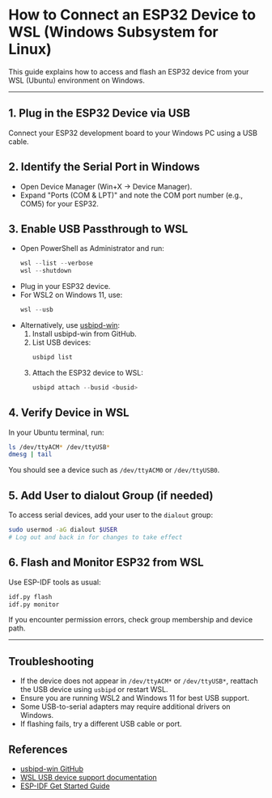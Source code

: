 # How to Connect an ESP32 Device to WSL (Windows Subsystem for Linux)

This guide explains how to access and flash an ESP32 device from your WSL (Ubuntu) environment on Windows.

---

## 1. Plug in the ESP32 Device via USB
Connect your ESP32 development board to your Windows PC using a USB cable.

## 2. Identify the Serial Port in Windows
- Open Device Manager (Win+X → Device Manager).
- Expand "Ports (COM & LPT)" and note the COM port number (e.g., COM5) for your ESP32.

## 3. Enable USB Passthrough to WSL
- Open PowerShell as Administrator and run:
  ```powershell
  wsl --list --verbose
  wsl --shutdown
  ```
- Plug in your ESP32 device.
- For WSL2 on Windows 11, use:
  ```powershell
  wsl --usb
  ```
- Alternatively, use [usbipd-win](https://github.com/dorssel/usbipd-win):
  1. Install usbipd-win from GitHub.
  2. List USB devices:
     ```powershell
     usbipd list
     ```
  3. Attach the ESP32 device to WSL:
     ```powershell
     usbipd attach --busid <busid>
     ```

## 4. Verify Device in WSL
In your Ubuntu terminal, run:
```bash
ls /dev/ttyACM* /dev/ttyUSB*
dmesg | tail
```
You should see a device such as `/dev/ttyACM0` or `/dev/ttyUSB0`.

## 5. Add User to dialout Group (if needed)
To access serial devices, add your user to the `dialout` group:
```bash
sudo usermod -aG dialout $USER
# Log out and back in for changes to take effect
```

## 6. Flash and Monitor ESP32 from WSL
Use ESP-IDF tools as usual:
```bash
idf.py flash
idf.py monitor
```
If you encounter permission errors, check group membership and device path.

---

## Troubleshooting
- If the device does not appear in `/dev/ttyACM*` or `/dev/ttyUSB*`, reattach the USB device using `usbipd` or restart WSL.
- Ensure you are running WSL2 and Windows 11 for best USB support.
- Some USB-to-serial adapters may require additional drivers on Windows.
- If flashing fails, try a different USB cable or port.

## References
- [usbipd-win GitHub](https://github.com/dorssel/usbipd-win)
- [WSL USB device support documentation](https://learn.microsoft.com/en-us/windows/wsl/connect-usb)
- [ESP-IDF Get Started Guide](https://docs.espressif.com/projects/esp-idf/en/latest/esp32/get-started/index.html)

